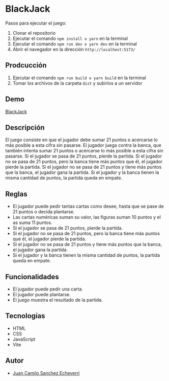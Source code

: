 # BlackJack

Pasos para ejecutar el juego:

1. Clonar el repositorio
2. Ejecutar el comando `npm install o yarn` en la terminal
3. Ejecutar el comando `npm run dev o yarn dev` en la terminal
4. Abrir el navegador en la dirección `http://localhost:5173/`

## Prodcucción

1. Ejecutar el comando `npm run build o yarn build` en la terminal
2. Tomar los archivos de la carpeta `dist` y subirlos a un servidor

## Demo

[BlackJack](https://juancamilosanchez.me/blackjack/)

## Descripción

El juego consiste en que el jugador debe sumar 21 puntos o acercarse lo más posible a esta cifra sin pasarse. El jugador juega contra la banca, que también intenta sumar 21 puntos o acercarse lo más posible a esta cifra sin pasarse. Si el jugador se pasa de 21 puntos, pierde la partida. Si el jugador no se pasa de 21 puntos, pero la banca tiene más puntos que él, el jugador pierde la partida. Si el jugador no se pasa de 21 puntos y tiene más puntos que la banca, el jugador gana la partida. Si el jugador y la banca tienen la misma cantidad de puntos, la partida queda en empate.

## Reglas

- El jugador puede pedir tantas cartas como desee, hasta que se pase de 21 puntos o decida plantarse.
- Las cartas numéricas suman su valor, las figuras suman 10 puntos y el as suma 11 puntos.
- Si el jugador se pasa de 21 puntos, pierde la partida.
- Si el jugador no se pasa de 21 puntos, pero la banca tiene más puntos que él, el jugador pierde la partida.
- Si el jugador no se pasa de 21 puntos y tiene más puntos que la banca, el jugador gana la partida.
- Si el jugador y la banca tienen la misma cantidad de puntos, la partida queda en empate.

## Funcionalidades

- El jugador puede pedir una carta.
- El jugador puede plantarse.
- El juego muestra el resultado de la partida.

## Tecnologías

- HTML
- CSS
- JavaScript
- Vite

## Autor

- [Juan Camilo Sanchez Echeverri](https://juancamilosanchez.me)

